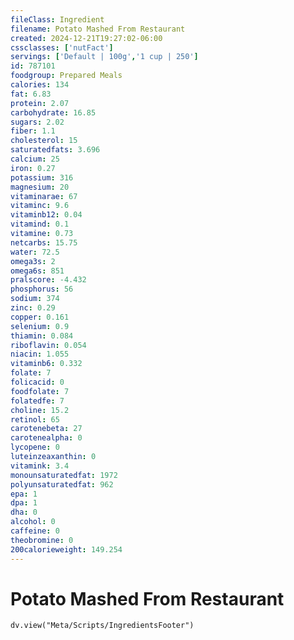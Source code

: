 ```yaml
---
fileClass: Ingredient
filename: Potato Mashed From Restaurant
created: 2024-12-21T19:27:02-06:00
cssclasses: ['nutFact']
servings: ['Default | 100g','1 cup | 250']
id: 787101
foodgroup: Prepared Meals
calories: 134
fat: 6.83
protein: 2.07
carbohydrate: 16.85
sugars: 2.02
fiber: 1.1
cholesterol: 15
saturatedfats: 3.696
calcium: 25
iron: 0.27
potassium: 316
magnesium: 20
vitaminarae: 67
vitaminc: 9.6
vitaminb12: 0.04
vitamind: 0.1
vitamine: 0.73
netcarbs: 15.75
water: 72.5
omega3s: 2
omega6s: 851
pralscore: -4.432
phosphorus: 56
sodium: 374
zinc: 0.29
copper: 0.161
selenium: 0.9
thiamin: 0.084
riboflavin: 0.054
niacin: 1.055
vitaminb6: 0.332
folate: 7
folicacid: 0
foodfolate: 7
folatedfe: 7
choline: 15.2
retinol: 65
carotenebeta: 27
carotenealpha: 0
lycopene: 0
luteinzeaxanthin: 0
vitamink: 3.4
monounsaturatedfat: 1972
polyunsaturatedfat: 962
epa: 1
dpa: 1
dha: 0
alcohol: 0
caffeine: 0
theobromine: 0
200calorieweight: 149.254
---
```


# Potato Mashed From Restaurant

```dataviewjs
dv.view("Meta/Scripts/IngredientsFooter")
```